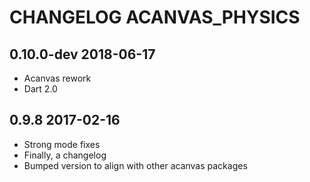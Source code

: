 # CHANGELOG ACANVAS_PHYSICS

## 0.10.0-dev 2018-06-17

- Acanvas rework
- Dart 2.0

## 0.9.8 2017-02-16

- Strong mode fixes
- Finally, a changelog
- Bumped version to align with other acanvas packages